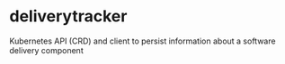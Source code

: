 # deliverytracker
Kubernetes API (CRD) and client to persist information about a software delivery component
